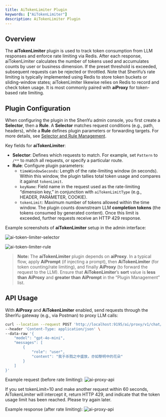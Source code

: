 ```yaml
---
title: AiTokenLimiter Plugin
keywords: ["AiTokenLimiter"]
description: AiTokenLimiter Plugin
---
```


## Overview

The **aiTokenLimiter** plugin is used to track token consumption from LLM responses and enforce rate limiting via Redis. After each response, aiTokenLimiter calculates the number of tokens used and accumulates counts by user or business dimension. If the preset threshold is exceeded, subsequent requests can be rejected or throttled. Note that ShenYu’s rate limiting is typically implemented using Redis to store token buckets or sliding-window states; aiTokenLimiter likewise relies on Redis to record and check token usage. It is most commonly paired with **aiProxy** for token-based rate limiting.

## Plugin Configuration

When configuring the plugin in the ShenYu admin console, you first create a **Selector**, then a **Rule**. A **Selector** matches request conditions (e.g., path, headers), while a **Rule** defines plugin parameters or forwarding targets. For more details, see [Selector and Rule Management](../../user-guide/admin-usage/selector-and-rule).

Key fields for **aiTokenLimiter**:

- **Selector**: Defines which requests to match. For example, set `Pattern` to `/**` to match all requests, or specify a particular route.
- **Rule**: Configure plugin parameters:
    - `timeWindowSeconds`: Length of the rate-limiting window (in seconds). Within this window, the plugin tallies total token usage and compares it against `tokenLimit`.
    - `keyName`: Field name in the request used as the rate-limiting “dimension key,” in conjunction with `aiTokenLimitType` (e.g., HEADER, PARAMETER, COOKIE).
    - `tokenLimit`: Maximum number of tokens allowed within the time window. The plugin counts downstream LLM **completion tokens** (the tokens consumed by generated content). Once this limit is exceeded, further requests receive an HTTP 429 response.

Example screenshots of **aiTokenLimiter** setup in the admin interface:

![ai-token-limiter-selector](/img/shenyu/plugin/ai-token-limiter/ai-token-limiter-selector-zh.png)

![ai-token-limiter-rule](/img/shenyu/plugin/ai-token-limiter/ai-token-limiter-rule-zh.png)

> **Note:** The **aiTokenLimiter** plugin depends on **aiProxy**. In a typical flow, apply **AiPrompt** (if injecting a prompt), then **AiTokenLimiter** (for token counting/rate limiting), and finally **AiProxy** (to forward the request to the LLM). Ensure that **AiTokenLimiter**’s **sort** value is **less than** **AiProxy** and **greater than** **AiPrompt** in the “Plugin Management” list.

## API Usage

With **AiProxy** and **AiTokenLimiter** enabled, send requests through the ShenYu gateway (e.g., via Postman) to proxy LLM calls:

```bash
curl --location --request POST 'http://localhost:9195/ai/proxy/v1/chat/completions' \
--header 'Content-Type: application/json' \
--data-raw '{
    "model": "gpt-4o-mini",
    "messages": [
        {
            "role": "user",
            "content": "我于杀戮之中盛放，亦如黎明中的花朵"
        }
    ]
}'
```

Example request (before rate limiting):
![ai-proxy-api](/img/shenyu/plugin/ai-token-limiter/ai-token-limiter-api-before.png)

If you set tokenLimit=10 and make another request within 60 seconds, AiTokenLimiter will intercept it, return HTTP 429, and indicate that the token usage limit has been reached. Please try again later.

Example response (after rate limiting):
![ai-proxy-api](/img/shenyu/plugin/ai-token-limiter/ai-token-limiter-api-after.png)

